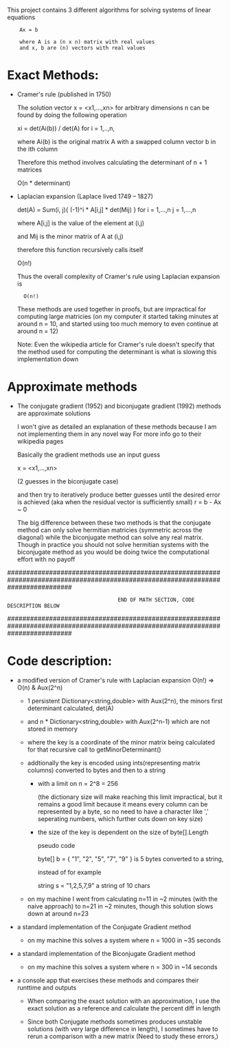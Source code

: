 
This project contains 3 different algorithms for solving systems of linear equations
		
		Ax = b	

		where A is a (n x n) matrix with real values
		and x, b are (n) vectors with real values


# Exact Methods:

- Cramer's rule (published in 1750)
	
	The solution vector x = <x1,...,xn> for arbitrary dimensions n
    can be found by doing the following operation

    xi = det(Ai(b)) / det(A) for i = 1,..,n,
    
    where Ai(b) is the original matrix A with a swapped column vector b in the ith column
    
    Therefore this method involves calculating the determinant of n + 1 matrices

    O(n * determinant)


- Laplacian expansion (Laplace lived 1749 – 1827)

	det(A) = Sum(i, j){ (-1)^i * A[i,j] * det(Mij) } for i = 1,...,n  j = 1,...,n

    where A[i,j] is the value of the element at (i,j)

    and	Mij is the minor matrix of A at (i,j)

    therefore this function recursively calls itself

    O(n!)

	
	Thus the overall complexity of Cramer's rule using Laplacian expansion is

		O(n!)


	These methods are used together in proofs, but are impractical for computing large matricies 
	(on my computer it started taking minutes at around n = 10, and started using too much memory to even continue at around n = 12)

	Note: Even the wikipedia article for Cramer's rule doesn't specify that the method used for 
	computing the determinant is what is slowing this implementation down



# Approximate methods
	
- The conjugate gradient (1952) and biconjugate gradient (1992) methods are approximate solutions

	I won't give as detailed an explanation of these methods because I am not implementing them in any novel way 
	For more info go to their wikipedia pages

	Basically the gradient methods use an input guess 
	
	x = <x1,...,xn> 
	
	(2 guesses in the biconjugate case)

	and then try to iteratively produce better guesses until the desired error is achieved 
	(aka when the residual vector is sufficiently small) r = b - Ax ~ 0
	
	The big difference between these two methods is that the conjugate method can only solve hermitian matricies
	(symmetric across the diagonal) while the biconjugate method can solve any real matrix. Though in practice you should not
	solve hermitian systems with the biconjugate method as you would be doing twice the computational effort with no payoff
	
	
#################################################################################################################################


										END OF MATH SECTION, CODE DESCRIPTION BELOW



#################################################################################################################################

# Code description:

- a modified version of Cramer's rule with Laplacian expansion O(n!) => O(n) & Aux(2^n)

	-	1 persistent Dictionary<string,double> with Aux(2^n), the minors   first determinant calculated, det(A)

	- 	and n * Dictionary<string,double> with Aux(2^n-1) which are not stored in memory
	
	-	where the key is a coordinate of the minor matrix being calculated for that
		recursive call to getMinorDeterminant()

	- 	addtionally the key is encoded using ints(representing matrix columns) converted to bytes and then to a string
		
		-	with a limit on n = 2^8 = 256

			(the dictionary size will make reaching this limit impractical,
			but it remains a good limit because it means every column can be represented by a byte, 
			so no need to have a character like ',' seperating numbers, which further cuts down on key size)

		-	the size of the key is dependent on the size of byte[].Length

			pseudo code

			byte[] b = { "1", "2", "5", "7", "9" } is 5 bytes converted to a string, 

			instead of for example

			string s = "1,2,5,7,9" a string of 10 chars
			


	- on my machine I went from calculating n=11 in ~2 minutes (with the naive approach) to n=21 in ~2 minutes, 
		though this solution slows down at around n=23



- a standard implementation of the Conjugate Gradient method

	- on my machine this solves a system where n = 1000 in ~35 seconds

- a standard implementation of the Biconjugate Gradient method

	- on my machine this solves a system where n = 300 in ~14 seconds

- a console app that exercises these methods and compares their runttime and outputs

	- When comparing the exact solution with an approximation, I use the exact solution as a reference and calculate the percent diff in length

	- Since both Conjugate methods sometimes produces unstable solutions (with very large difference in length), 
		I sometimes have to rerun a comparison with a new matrix (Need to study these errors,)
